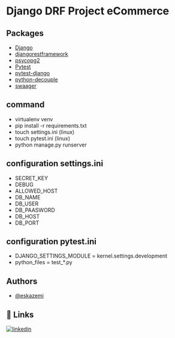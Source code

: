 
# Django DRF Project eCommerce


## Packages

 - [Django](https://www.djangoproject.com/)
 - [djangorestframework](https://www.django-rest-framework.org/)
 - [psycopg2](https://pypi.org/project/psycopg2/)
- [Pytest](https://docs.pytest.org/en/7.4.x/)
- [pytest-django](https://pytest-django.readthedocs.io/en/latest/)
- [python-decouple](https://pypi.org/project/python-decouple/)
- [swaager](https://swagger.io/)

## command
- virtualenv venv
- pip install -r requirements.txt
- touch settings.ini (linux)
- touch pytest.ini (linux)
- python manage.py runserver

## configuration settings.ini
- SECRET_KEY
- DEBUG
- ALLOWED_HOST
- DB_NAME
- DB_USER
- DB_PAASWORD
- DB_HOST
- DB_PORT

## configuration pytest.ini
- DJANGO_SETTINGS_MODULE = kernel.settings.development
- python_files = test_*.py

## Authors

- [@eskazemi](https://www.github.com/eskazemi)


## 🔗 Links
[![linkedin](https://img.shields.io/badge/linkedin-0A66C2?style=for-the-badge&logo=linkedin&logoColor=white)](https://www.linkedin.com/eskazemi)


